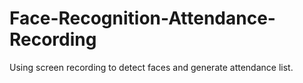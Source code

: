 # Face-Recognition-Attendance-Recording
Using screen recording to detect faces and generate attendance list.
